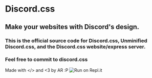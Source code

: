# Discord.css
## Make your websites with Discord's design.
### This is the official source code for Discord.css, Unminified Discord.css, and the Discord.css website/express server.
### Feel free to commit to discord.css
Made with </> and <3 by AR :P
![Run on Repl.it](https://repl.it/badge/github/Clay-Devs/discordcss)
